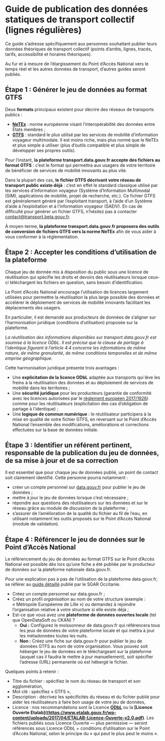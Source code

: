 # Guide de publication des données statiques de transport collectif (lignes régulières)

Ce guide s’adresse spécifiquement aux personnes souhaitant publier leurs données théoriques de transport collectif (points d’arrêts, lignes, tracés, tarifs, accessibilité et horaires théoriques).

Au fur et à mesure de l’élargissement du Point d’Accès National vers le temps réel et les autres données de transport, d’autres guides seront publiés.

## Étape 1 : Générer le jeu de données au format GTFS

Deux **formats** principaux existent pour décrire des réseaux de transports publics :

* **[NeTEx](http://netex-cen.eu/)** : norme européenne visant l’interopérabilité des données entre États membres ;
* **[GTFS](https://developers.google.com/transit/gtfs/)** : standard le plus utilisé par les services de mobilité d’information voyageur multimodale. Il est moins riche, mais plus normé que le NeTEx et plus simple à utiliser (plus d’outils compatible et plus simple de développer ses propres outils).

Pour l’instant, **la plateforme transport.data.gouv.fr accepte des fichiers au format GTFS** : c’est le format qui permettra aux usagers de votre territoire de bénéficier de services de mobilité innovants au plus vite.

Dans la plupart des cas, **le fichier GTFS décrivant votre réseau de transport public existe déjà** : c’est en effet le standard classique utilisé par les services d’information voyageur (Système d’Information Multimodal (SIM), applications de mobilité, projet de recherche, etc.). Ce fichier GTFS est généralement généré par l’exploitant transport, à l’aide d’un Système d’aide à l’exploitation et à l’information voyageur (SAEIV). En cas de difficulté pour générer un fichier GTFS, n’hésitez pas à contacter [contact@transport.beta.gouv.fr](mailto:contact@transport.beta.gouv.fr).


À moyen-terme, **la plateforme transport.data.gouv.fr proposera des outils de conversion de fichiers GTFS vers la norme NeTEx** afin de vous aider à vous conformer à la réglementation.

## Étape 2 : Accepter les conditions d’utilisation de la plateforme
Chaque jeu de donnée mis à disposition du public sous une licence de réutilisation qui spécifie les droits et devoirs des réutilisateurs lorsque ceux-ci téléchargent les fichiers en question, sans besoin d’identification.


Le Point d’Accès National encourage l’utilisation de licences largement utilisées pour permettre la réutilisation la plus large possible des données et accélérer le déploiement de services de mobilité innovants facilitant les déplacements des usagers.

En particulier, il est demandé aux producteurs de données de s’aligner sur l’harmonisation juridique (conditions d’utilisation) proposée sur la plateforme.


*La réutilisation des informations disponibles sur transport.data.gouv.fr est soumise à la licence ODbL. Il est précisé que la clause de partage à l’identique figurant à l’article 4.4 concerne les informations de même nature, de même granularité, de même conditions temporelles et de même emprise géographique.*

Cette harmonisation juridique présente trois avantages :

* Une **explicitation de la licence ODbL** adaptée aux transports qui lève les freins à la réutilisation des données et au déploiement de services de mobilité dans les territoires ;
* Une **sécurité juridique** pour les producteurs (garantie de conformité avec les licences autorisées par le [règlement européen 2017/1926](https://eur-lex.europa.eu/legal-content/FR/TXT/HTML/?uri=CELEX:32017R1926&from=EN)) comme pour les réutilisateurs (explicitation des cas d’obligation de partage à l’identique) ;
* Une **logique de commun numérique** : le réutilisateur participera à la mise en qualité de votre fichier GTFS, en reversant sur le Point d’Accès National l’ensemble des modifications, améliorations et corrections effectuées sur la base de données initiale.

## Étape 3 : Identifier un référent pertinent, responsable de la publication du jeu de données, de sa mise à jour et de sa correction

Il est essentiel que pour chaque jeu de données publié, un point de contact soit clairement identifié. Cette personne pourra notamment :

* créer un compte personnel sur [data.gouv.fr](https://data.gouv.fr) pour publier le jeu de données ;
* mettre à jour le jeu de données lorsque c’est nécessaire ;
* répondre aux questions des réutilisateurs sur les données et sur le réseau grâce au module de discussion de la plateforme ;
* s’assurer de l’amélioration de la qualité du fichier au fil de l’eau, en utilisant notamment les outils proposés sur le Point d’Accès National (module de validation).

## Étape 4 : Référencer le jeu de données sur le Point d’Accès National

Le référencement du jeu de données au format GTFS sur le Point d’Accès National est possible dès lors qu’une fiche a été publiée par le producteur de données sur la plateforme nationale data.gouv.fr.

Pour une explication pas à pas de l’utilisation de la plateforme data.gouv.fr, se référer au [guide détaillé](http://www.opendatalab.fr/images/doc/Tuto_chargement_donnees_Opendata_v2.pdf) publié par le SGAR Occitanie.

* Créez un compte personnel sur data.gouv.fr ;
* Créez un profil _organisation_ au nom de votre structure (exemple : « Métropole Européenne de Lille ») ou demandez à rejoindre l’organisation relative à votre structure si elle existe déjà ;
* Est-ce que vous avez une **plateforme de données ouvertes locale** (tel que OpenDataSoft ou CKAN) ?
    * **Oui :** Configurez le moissonneur de data.gouv.fr qui référencera tous les jeux de données de votre plateforme locale et qui mettra à jour les métadonnées toutes les nuits.
    * **Non :** Créez une fiche sur data.gouv.fr pour publier le jeu de données GTFS au nom de votre organisation. Vous pouvez soit héberger le jeu de données en le téléchargeant sur la plateforme (auquel cas il faudra le mettre à jour manuellement), soit spécifier l’adresse (URL) permanente où est hébergé le fichier.

Quelques points à retenir :

* Titre du fichier : spécifiez le nom du réseau de transport et son agglomération,
* Mot clé : spécifiez « GTFS »,
* Description : décrivez les spécificités du réseau et du fichier publié pour aider les réutilisateurs à faire bon usage de votre jeu de données,
* Licence : nos recommandations sont la Licence **[ODbL](https://opendatacommons.org/licenses/odbl/summary/)** ou la **[Licence Ouverte Etalab]((https://www.etalab.gouv.fr/wp-content/uploads/2017/04/ETALAB-Licence-Ouverte-v2.0.pdf)**. Les fichiers publiés sous Licence Ouverte — plus permissive — seront référencés sous Licence ODbL + conditions d’utilisation sur le Point d’Accès National, selon le principe du « qui peut le plus peut le moins ».
